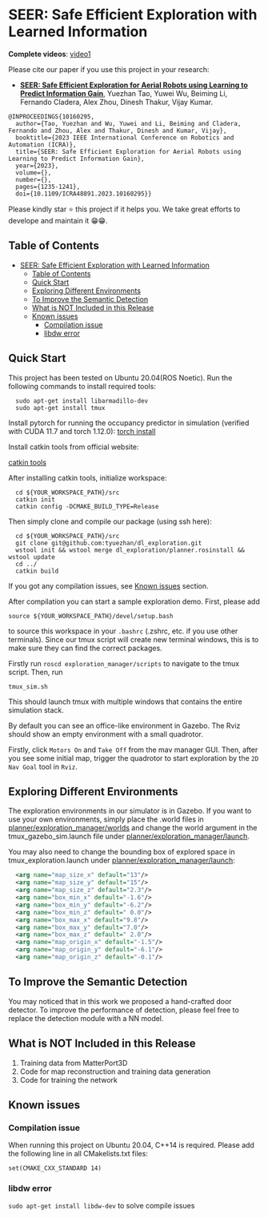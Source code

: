 # SEER: Safe Efficient Exploration with Learned Information


__Complete videos__: [video1](https://www.youtube.com/watch?v=5ZBkJmCKywg)


Please cite our paper if you use this project in your research:
- [__SEER: Safe Efficient Exploration for Aerial Robots using Learning to Predict Information Gain__](https://arxiv.org/abs/2209.11034), Yuezhan Tao, Yuwei Wu, Beiming Li, Fernando Cladera, Alex Zhou, Dinesh Thakur, Vijay Kumar.

```
@INPROCEEDINGS{10160295,
  author={Tao, Yuezhan and Wu, Yuwei and Li, Beiming and Cladera, Fernando and Zhou, Alex and Thakur, Dinesh and Kumar, Vijay},
  booktitle={2023 IEEE International Conference on Robotics and Automation (ICRA)}, 
  title={SEER: Safe Efficient Exploration for Aerial Robots using Learning to Predict Information Gain}, 
  year={2023},
  volume={},
  number={},
  pages={1235-1241},
  doi={10.1109/ICRA48891.2023.10160295}}
```

Please kindly star :star: this project if it helps you. We take great efforts to develope and maintain it :grin::grin:.

## Table of Contents

- [SEER: Safe Efficient Exploration with Learned Information](#seer-safe-efficient-exploration-with-learned-information)
  - [Table of Contents](#table-of-contents)
  - [Quick Start](#quick-start)
  - [Exploring Different Environments](#exploring-different-environments)
  - [To Improve the Semantic Detection](#to-improve-the-semantic-detection)
  - [What is NOT Included in this Release](#what-is-not-included-in-this-release)
  - [Known issues](#known-issues)
    - [Compilation issue](#compilation-issue)
    - [libdw error](#libdw-error)

## Quick Start

This project has been tested on Ubuntu 20.04(ROS Noetic). Run the following commands to install required tools:

```
  sudo apt-get install libarmadillo-dev
  sudo apt-get install tmux
```

Install pytorch for running the occupancy predictor in simulation (verified with CUDA 11.7 and torch 1.12.0):
[torch install](https://pytorch.org/get-started/locally/)

Install catkin tools from official website:

[catkin tools](https://catkin-tools.readthedocs.io/en/latest/installing.html)

After installing catkin tools, initialize workspace:

```
  cd ${YOUR_WORKSPACE_PATH}/src
  catkin init
  catkin config -DCMAKE_BUILD_TYPE=Release
```

Then simply clone and compile our package (using ssh here):

```
  cd ${YOUR_WORKSPACE_PATH}/src
  git clone git@github.com:tyuezhan/dl_exploration.git
  wstool init && wstool merge dl_exploration/planner.rosinstall && wstool update
  cd ../
  catkin build
```

If you got any compilation issues, see [Known issues](#known-issues) section.

After compilation you can start a sample exploration demo. First, please add
```
source ${YOUR_WORKSPACE_PATH}/devel/setup.bash
```
to source this workspace in your ```.bashrc``` (.zshrc, etc. if you use other terminals). Since our tmux script will create new terminal windows, this is to make sure they can find the correct packages.

Firstly run ```roscd exploration_manager/scripts``` to navigate to the tmux script. 
Then, run
```
tmux_sim.sh
```

This should launch tmux with multiple windows that contains the entire simulation stack.

By default you can see an office-like environment in Gazebo. The Rviz should show an empty environment with a small quadrotor. 

Firstly, click ```Motors On``` and ```Take Off``` from the mav manager GUI. 
Then, after you see some initial map, trigger the quadrotor to start exploration by the ```2D Nav Goal``` tool in ```Rviz```.

## Exploring Different Environments

The exploration environments in our simulator is in Gazebo. If you want to use your own environments, simply place the .world files in [planner/exploration_manager/worlds](planner/exploration_manager/worlds) and change the world argument in the tmux_gazebo_sim.launch file under [planner/exploration_manager/launch](planner/exploration_manager/launch).

You may also need to change the bounding box of explored space in tmux_exploration.launch under [planner/exploration_manager/launch](planner/exploration_manager/launch):

```xml
  <arg name="map_size_x" default="13"/>
  <arg name="map_size_y" default="15"/>
  <arg name="map_size_z" default="2.3"/>
  <arg name="box_min_x" default="-1.6"/>
  <arg name="box_min_y" default="-6.2"/>
  <arg name="box_min_z" default=" 0.0"/>
  <arg name="box_max_x" default="9.8"/>
  <arg name="box_max_y" default="7.0"/>
  <arg name="box_max_z" default=" 2.0"/>
  <arg name="map_origin_x" default="-1.5"/>
  <arg name="map_origin_y" default="-6.1"/>
  <arg name="map_origin_z" default="-0.1"/>
```

## To Improve the Semantic Detection
You may noticed that in this work we proposed a hand-crafted door detector. To improve the performance of detection, please feel free to replace the detection module with a NN model.

## What is NOT Included in this Release
1. Training data from MatterPort3D
2. Code for map reconstruction and training data generation 
3. Code for training the network

## Known issues

### Compilation issue

When running this project on Ubuntu 20.04, C++14 is required. Please add the following line in all CMakelists.txt files:

```
set(CMAKE_CXX_STANDARD 14)
```

### libdw error
```sudo apt-get install libdw-dev``` to solve compile issues


